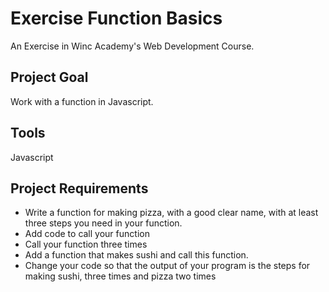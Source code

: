 # Exercise Function Basics
An Exercise in Winc Academy's Web Development Course.

## Project Goal
Work with a function in Javascript.

## Tools
Javascript

## Project Requirements
* Write a function for making pizza, with a good clear name, with at least three steps you need in your function.
* Add code to call your function
* Call your function three times
* Add a function that makes sushi and call this function.
* Change your code so that the output of your program is the steps for making sushi, three times and pizza two times
